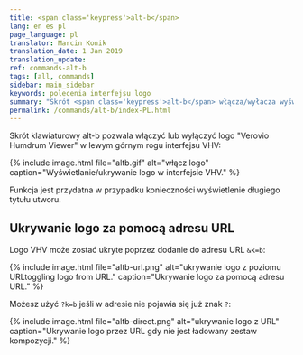 ```yaml
---
title: <span class='keypress'>alt-b</span>
lang: en es pl
page_language: pl
translator: Marcin Konik 
translation_date: 1 Jan 2019
translation_update:
ref: commands-alt-b
tags: [all, commands]
sidebar: main_sidebar
keywords: polecenia interfejsu logo
summary: "Skrót <span class='keypress'>alt-b</span> włącza/wyłacza wyświetlanie logo Verovio Humdrum Viewer w nagłówku."
permalink: /commands/alt-b/index-PL.html
---
```


Skrót klawiaturowy <span class="keypress">alt-b</span> pozwala włączyć lub wyłączyć
logo "Verovio Humdrum Viewer" w lewym górnym rogu interfejsu VHV:

{% include image.html
	file="altb.gif"
	alt="włącz logo"
	caption="Wyświetlanie/ukrywanie logo w interfejsie VHV."
%}

Funkcja jest przydatna w przypadku konieczności wyświetlenie długiego tytułu utworu.

## Ukrywanie logo za pomocą adresu URL ##

Logo VHV może zostać ukryte poprzez dodanie do adresu URL `&k=b`: 

{% include image.html
	file="altb-url.png"
	alt="ukrywanie logo z poziomu URLtoggling logo from URL."
	caption="Ukrywanie logo za pomocą adresu URL."
%}

Możesz użyć `?k=b` jeśli w adresie nie pojawia się już znak `?`:

{% include image.html
	file="altb-direct.png"
	alt="ukrywanie logo z URL"
	caption="Ukrywanie logo przez URL gdy nie jest ładowany zestaw kompozycji."
%}

